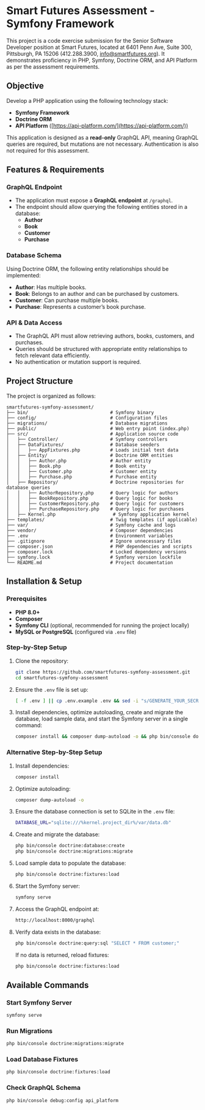 # Smart Futures Assessment - Symfony Framework

This project is a code exercise submission for the Senior Software Developer position at Smart Futures, located at 6401 Penn Ave, Suite 300, Pittsburgh, PA 15206 (412.288.3900, info@smartfutures.org). It demonstrates proficiency in PHP, Symfony, Doctrine ORM, and API Platform as per the assessment requirements.

## Objective

Develop a PHP application using the following technology stack:
- **Symfony Framework**
- **Doctrine ORM**
- **API Platform** ([https://api-platform.com/](https://api-platform.com/))

This application is designed as a **read-only** GraphQL API, meaning GraphQL queries are required, but mutations are not necessary. Authentication is also not required for this assessment.

## Features & Requirements

### GraphQL Endpoint
- The application must expose a **GraphQL endpoint** at `/graphql`.
- The endpoint should allow querying the following entities stored in a database:
  - **Author**
  - **Book**
  - **Customer**
  - **Purchase**

### Database Schema
Using Doctrine ORM, the following entity relationships should be implemented:
- **Author**: Has multiple books.
- **Book**: Belongs to an author and can be purchased by customers.
- **Customer**: Can purchase multiple books.
- **Purchase**: Represents a customer’s book purchase.

### API & Data Access
- The GraphQL API must allow retrieving authors, books, customers, and purchases.
- Queries should be structured with appropriate entity relationships to fetch relevant data efficiently.
- No authentication or mutation support is required.

## Project Structure

The project is organized as follows:

```
smartfutures-symfony-assessment/
├── bin/                              # Symfony binary
├── config/                           # Configuration files
├── migrations/                       # Database migrations
├── public/                           # Web entry point (index.php)
├── src/                              # Application source code
│   ├── Controller/                   # Symfony controllers
│   ├── DataFixtures/                 # Database seeders
│   │   ├── AppFixtures.php           # Loads initial test data
│   ├── Entity/                       # Doctrine ORM entities
│   │   ├── Author.php                # Author entity
│   │   ├── Book.php                  # Book entity
│   │   ├── Customer.php              # Customer entity
│   │   ├── Purchase.php              # Purchase entity
│   ├── Repository/                   # Doctrine repositories for database queries
│   │   ├── AuthorRepository.php      # Query logic for authors
│   │   ├── BookRepository.php        # Query logic for books
│   │   ├── CustomerRepository.php    # Query logic for customers
│   │   ├── PurchaseRepository.php    # Query logic for purchases
│   ├── Kernel.php                     # Symfony application kernel
├── templates/                        # Twig templates (if applicable)
├── var/                              # Symfony cache and logs
├── vendor/                           # Composer dependencies
├── .env                              # Environment variables
├── .gitignore                        # Ignore unnecessary files
├── composer.json                     # PHP dependencies and scripts
├── composer.lock                     # Locked dependency versions
├── symfony.lock                      # Symfony version lockfile
└── README.md                         # Project documentation
```

## Installation & Setup

### Prerequisites
- **PHP 8.0+**
- **Composer**
- **Symfony CLI** (optional, recommended for running the project locally)
- **MySQL or PostgreSQL** (configured via `.env` file)

### Step-by-Step Setup
1. Clone the repository:
   ```bash
   git clone https://github.com/smartfutures-symfony-assessment.git
   cd smartfutures-symfony-assessment
   ```
2. Ensure the `.env` file is set up:
   ```bash
   [ -f .env ] || cp .env.example .env && sed -i "s/GENERATE_YOUR_SECRET_HERE/$(php -r 'echo bin2hex(random_bytes(16));')/" .env
   ```
3. Install dependencies, optimize autoloading, create and migrate the database, load sample data, and start the Symfony server in a single command:
   ```bash
   composer install && composer dump-autoload -o && php bin/console doctrine:database:create && php bin/console doctrine:migrations:migrate && php bin/console doctrine:fixtures:load && symfony serve
   ```

### Alternative Step-by-Step Setup
1. Install dependencies:
   ```bash
   composer install
   ```
2. Optimize autoloading:
   ```bash
   composer dump-autoload -o
   ```
3. Ensure the database connection is set to SQLite in the `.env` file:
   ```bash
   DATABASE_URL="sqlite:///%kernel.project_dir%/var/data.db"
   ```
4. Create and migrate the database:
   ```bash
   php bin/console doctrine:database:create
   php bin/console doctrine:migrations:migrate
   ```
5. Load sample data to populate the database:
   ```bash
   php bin/console doctrine:fixtures:load
   ```
6. Start the Symfony server:
   ```bash
   symfony serve
   ```
7. Access the GraphQL endpoint at:
   ```bash
   http://localhost:8000/graphql
   ```
8. Verify data exists in the database:
   ```bash
   php bin/console doctrine:query:sql "SELECT * FROM customer;"
   ```
   If no data is returned, reload fixtures:
   ```bash
   php bin/console doctrine:fixtures:load
   ```

## Available Commands

### Start Symfony Server
```bash
symfony serve
```

### Run Migrations
```bash
php bin/console doctrine:migrations:migrate
```

### Load Database Fixtures
```bash
php bin/console doctrine:fixtures:load
```

### Check GraphQL Schema
```bash
php bin/console debug:config api_platform
```

